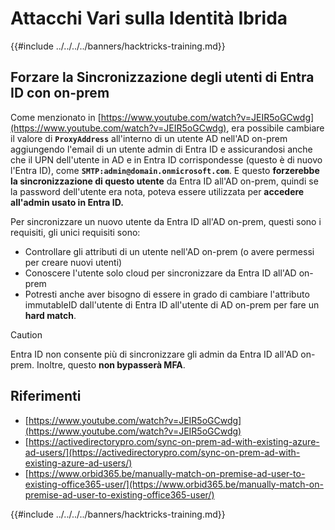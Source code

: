 # Attacchi Vari sulla Identità Ibrida

{{#include ../../../../banners/hacktricks-training.md}}


## Forzare la Sincronizzazione degli utenti di Entra ID con on-prem

Come menzionato in [https://www.youtube.com/watch?v=JEIR5oGCwdg](https://www.youtube.com/watch?v=JEIR5oGCwdg), era possibile cambiare il valore di **`ProxyAddress`** all'interno di un utente AD nell'AD on-prem aggiungendo l'email di un utente admin di Entra ID e assicurandosi anche che il UPN dell'utente in AD e in Entra ID corrispondesse (questo è di nuovo l'Entra ID), come **`SMTP:admin@domain.onmicrosoft.com`**. E questo **forzerebbe la sincronizzazione di questo utente** da Entra ID all'AD on-prem, quindi se la password dell'utente era nota, poteva essere utilizzata per **accedere all'admin usato in Entra ID.**

Per sincronizzare un nuovo utente da Entra ID all'AD on-prem, questi sono i requisiti, gli unici requisiti sono:

- Controllare gli attributi di un utente nell'AD on-prem (o avere permessi per creare nuovi utenti)
- Conoscere l'utente solo cloud per sincronizzare da Entra ID all'AD on-prem
- Potresti anche aver bisogno di essere in grado di cambiare l'attributo immutableID dall'utente di Entra ID all'utente di AD on-prem per fare un **hard match**.


> [!CAUTION]
> Entra ID non consente più di sincronizzare gli admin da Entra ID all'AD on-prem.
> Inoltre, questo **non bypasserà MFA**.



## Riferimenti

- [https://www.youtube.com/watch?v=JEIR5oGCwdg](https://www.youtube.com/watch?v=JEIR5oGCwdg)
- [https://activedirectorypro.com/sync-on-prem-ad-with-existing-azure-ad-users/](https://activedirectorypro.com/sync-on-prem-ad-with-existing-azure-ad-users/)
- [https://www.orbid365.be/manually-match-on-premise-ad-user-to-existing-office365-user/](https://www.orbid365.be/manually-match-on-premise-ad-user-to-existing-office365-user/)

{{#include ../../../../banners/hacktricks-training.md}}
